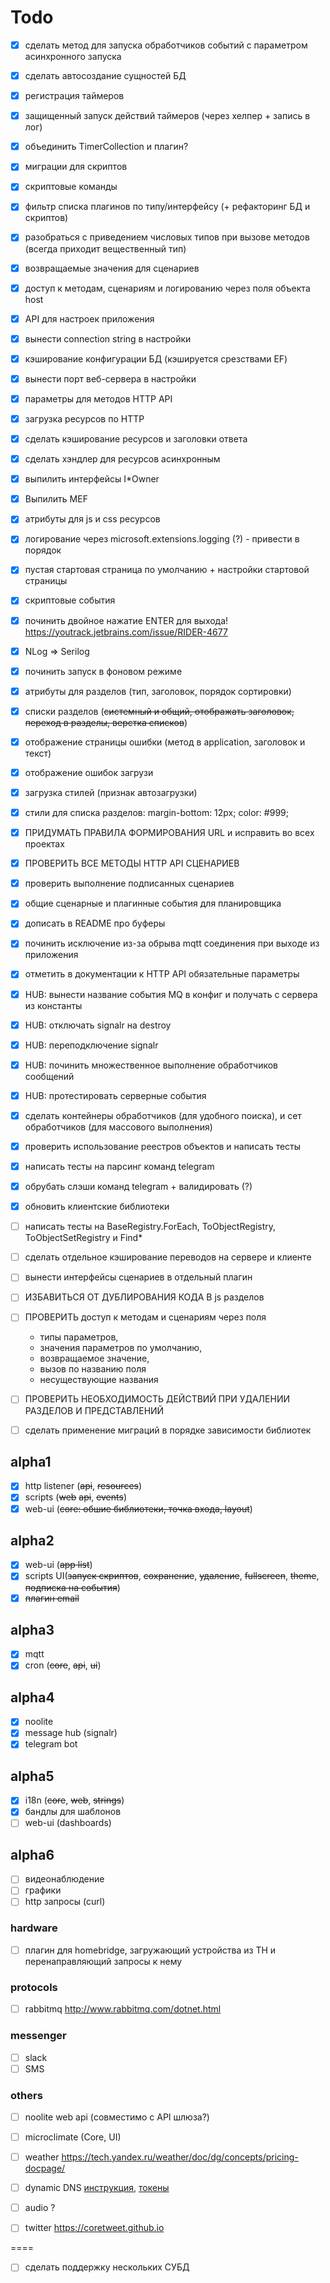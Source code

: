 ﻿# Todo

- [x] сделать метод для запуска обработчиков событий с параметром асинхронного запуска
- [x] сделать автосоздание сущностей БД
- [x] регистрация таймеров
- [x] защищенный запуск действий таймеров (через хелпер + запись в лог)
- [x] объединить TimerCollection и плагин?
- [x] миграции для скриптов
- [x] скриптовые команды
- [x] фильтр списка плагинов по типу/интерфейсу (+ рефакторинг БД и скриптов)
- [x] разобраться с приведением числовых типов при вызове методов (всегда приходит вещественный тип)
- [x] возвращаемые значения для сценариев
- [x] доступ к методам, сценариям и логированию через поля объекта host
- [x] API для настроек приложения
- [x] вынести connection string в настройки
- [x] кэширование конфигурации БД (кэшируется срезствами EF)
- [x] вынести порт веб-сервера в настройки
- [x] параметры для методов HTTP API
- [x] загрузка ресурсов по HTTP
- [x] сделать кэширование ресурсов и заголовки ответа
- [x] сделать хэндлер для ресурсов асинхронным
- [x] выпилить интерфейсы I*Owner
- [x] Выпилить MEF
- [x] атрибуты для js и css ресурсов
- [x] логирование через microsoft.extensions.logging (?) - привести в порядок
- [x] пустая стартовая страница по умолчанию + настройки стартовой страницы
- [x] скриптовые события
- [x] починить двойное нажатие ENTER для выхода! https://youtrack.jetbrains.com/issue/RIDER-4677
- [x] NLog => Serilog
- [x] починить запуск в фоновом режиме

- [x] атрибуты для разделов (тип, заголовок, порядок сортировки)
- [x] списки разделов (~~системный и общий, отображать заголовок, переход в разделы, верстка списков~~)
- [x] отображение страницы ошибки (метод в application, заголовок и текст)
- [x] отображение ошибок загрузи
- [x] загрузка стилей (признак автозагрузки)
- [x] стили для списка разделов: margin-bottom: 12px; color: #999;
- [x] ПРИДУМАТЬ ПРАВИЛА ФОРМИРОВАНИЯ URL и исправить во всех проектах
- [x] ПРОВЕРИТЬ ВСЕ МЕТОДЫ HTTP API СЦЕНАРИЕВ
- [x] проверить выполнение подписанных сценариев
- [x] общие сценарные и плагинные события для планировщика

- [x] дописать в README про буферы
- [x] починить исключение из-за обрыва mqtt соединения при выходе из приложения
- [x] отметить в документации к HTTP API обязательные параметры

- [x] HUB: вынести название события MQ в конфиг и получать с сервера из константы
- [x] HUB: отключать signalr на destroy
- [x] HUB: переподключение signalr
- [x] HUB: починить множественное выполнение обработчиков сообщений
- [x] HUB: протестировать серверные события

- [x] сделать контейнеры обработчиков (для удобного поиска), и сет обработчиков (для массового выполнения)
- [x] проверить использование реестров объектов и написать тесты

- [x] написать тесты на парсинг команд telegram
- [x] обрубать слэши команд telegram + валидировать (?)
- [x] обновить клиентские библиотеки

- [ ] написать тесты на BaseRegistry.ForEach, ToObjectRegistry, ToObjectSetRegistry и Find*
- [ ] сделать отдельное кэширование переводов на сервере и клиенте
- [ ] вынести интерфейсы сценариев в отдельный плагин

- [ ] ИЗБАВИТЬСЯ ОТ ДУБЛИРОВАНИЯ КОДА В js разделов
- [ ] ПРОВЕРИТЬ доступ к методам и сценариям через поля
  - типы параметров,
  - значения параметров по умолчанию,
  - возвращаемое значение,
  - вызов по названию поля
  - несуществующие названия
- [ ] ПРОВЕРИТЬ НЕОБХОДИМОСТЬ ДЕЙСТВИЙ ПРИ УДАЛЕНИИ РАЗДЕЛОВ И ПРЕДСТАВЛЕНИЙ
- [ ] сделать применение миграций в порядке зависимости библиотек

## alpha1

- [x] http listener (~~api~~, ~~resources~~)
- [x] scripts (~~web~~ ~~api~~, ~~events~~)
- [x] web-ui (~~core: обшие библиотеки, точка входа, layout~~)

## alpha2

- [x] web-ui (~~app list~~)
- [x] scripts UI(~~запуск скриптов~~, ~~сохранение~~, ~~удаление~~, ~~fullscreen~~, ~~theme~~, ~~подписка на события~~)
- [x] ~~плагин email~~

## alpha3
- [x] mqtt
- [x] cron (~~core~~, ~~api~~, ~~ui~~)

## alpha4
- [x] noolite
- [x] message hub (signalr)
- [x] telegram bot

## alpha5
- [x] i18n (~~core~~, ~~web~~, ~~strings~~)
- [x] бандлы для шаблонов
- [ ] web-ui (dashboards)

## alpha6
- [ ] видеонаблюдение
- [ ] графики
- [ ] http запросы (curl)

### hardware

- [ ] плагин для homebridge, загружающий устройства из TH и перенаправляющий запросы к нему

### protocols

- [ ] rabbitmq http://www.rabbitmq.com/dotnet.html

### messenger

- [ ] slack
- [ ] SMS

### others

- [ ] noolite web api (совместимо с API шлюза?)
- [ ] microclimate (Core, UI)
- [ ] weather https://tech.yandex.ru/weather/doc/dg/concepts/pricing-docpage/

- [ ] dynamic DNS [инструкция](https://habrahabr.ru/post/310534), [токены](https://pddimp.yandex.ru/api2/admin/get_token?domain_name=thinking-home.ru)
- [ ] audio ?
- [ ] twitter https://coretweet.github.io

====

- [ ] сделать поддержку нескольких СУБД

